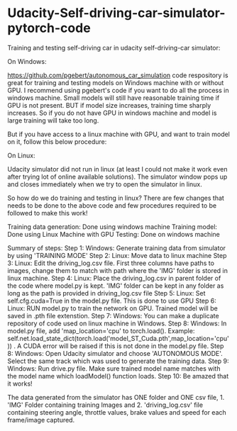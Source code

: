 # Udacity-Self-driving-car-simulator-pytorch-code

Training and testing self-driving car in udacity self-driving-car simulator:

On Windows:

https://github.com/pgebert/autonomous_car_simulation code respository is great for training and testing models on Windows machine with or without GPU. I recommend using pgebert's code if you want to do all the process in windows machine. Small models will still have reasonable training time if GPU is not present. BUT if model size increases, training time sharply increases. So if you do not have GPU in windows machine and model is large training will take too long.

But if you have access to a linux machine with GPU, and want to train model on it, follow this below procedure:


On Linux:

Udacity simulator did not run in linux (at least I could not make it work even after trying lot of online available solutions). The simulator window pops up and closes immediately when we try to open the simulator in linux.

So how do we do training and testing in linux?
There are few changes that needs to be done to the above code and few procedures required to be followed to make this work!

Training data generation: Done using windows machine
Training model: Done using Linux Machine with GPU
Testing: Done on windows machine 

Summary of steps:
Step 1: Windows: Generate training data from simulator by using 'TRAINING MODE'
Step 2: Linux: Move data to linux machine
Step 3: Linux: Edit the driving_log.csv file. First three columns have paths to images, change them to match with path where the 'IMG' folder is stored in linux machine.
Step 4: Linux: Place the driving_log.csv in parent folder of the code where model.py is kept. 'IMG' folder can be kept in any folder as long as the path is provided in driving_log.csv file
Step 5: Linux: Set self.cfg.cuda=True in the model.py file. This is done to use GPU
Step 6: Linux: RUN model.py to train the network on GPU. Trained model will be saved in .pth file extenstion.
Step 7: Windows: You can make a duplicate repository of code used on linux machine in Windows.
Step 8: Windows:  In model.py file, add 'map_location='cpu' to torch.load(). Example: self.net.load_state_dict(torch.load('model_ST_Cuda.pth',map_location='cpu')) . A CUDA error will be raised if this is not done in the model.py file.
Step 8: Windows: Open Udacity simulator and choose 'AUTONOMOUS MODE'. Select the same track which was used to generate the training data.
Step 9: Windows: Run drive.py file. Make sure trained model name matches with the model name which loadModel() function loads.
Step 10: Be amazed that it works!


The data generated from the simulator has ONE folder and ONE csv file, 1. 'IMG' Folder containing  training Images and 2. 'driving_log.csv' file containing steering angle, throttle values, brake values and speed for each frame/image captured.



